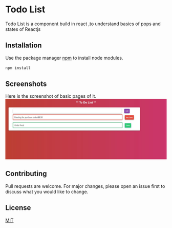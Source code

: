 # Todo List

Todo List is a component build in react ,to understand basics of pops and states of Reactjs

## Installation

Use the package manager [npm](https://www.npmjs.com/) to install node modules.

```bash
npm install
```

## Screenshots

Here is the screenshot of basic pages of it.
![alt text](https://github.com/Kuldeep-Kumar-Sharma/todo-list/blob/master/screenshots/screen-shot%3Dtodolist.JPG)

## Contributing
Pull requests are welcome. For major changes, please open an issue first to discuss what you would like to change.


## License
[MIT](https://choosealicense.com/licenses/mit/)
